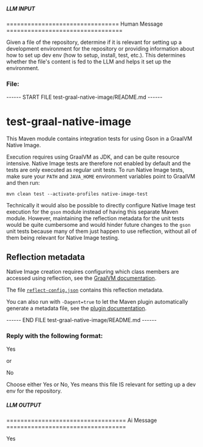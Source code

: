 ##### LLM INPUT #####
================================ Human Message =================================

Given a file of the repository, determine if it is relevant for setting up a development environment for the repository or providing information about how to set up dev env (how to setup, install, test, etc.). This determines whether the file's content is fed to the LLM and helps it set up the environment.

### File:
------ START FILE test-graal-native-image/README.md ------
# test-graal-native-image

This Maven module contains integration tests for using Gson in a GraalVM Native Image.

Execution requires using GraalVM as JDK, and can be quite resource intensive. Native Image tests are therefore not enabled by default and the tests are only executed as regular unit tests. To run Native Image tests, make sure your `PATH` and `JAVA_HOME` environment variables point to GraalVM and then run:

```
mvn clean test --activate-profiles native-image-test
```

Technically it would also be possible to directly configure Native Image test execution for the `gson` module instead of having this separate Maven module. However, maintaining the reflection metadata for the unit tests would be quite cumbersome and would hinder future changes to the `gson` unit tests because many of them just happen to use reflection, without all of them being relevant for Native Image testing.

## Reflection metadata

Native Image creation requires configuring which class members are accessed using reflection, see the [GraalVM documentation](https://www.graalvm.org/jdk21/reference-manual/native-image/metadata/#specifying-reflection-metadata-in-json).

The file [`reflect-config.json`](./src/test/resources/META-INF/native-image/reflect-config.json) contains this reflection metadata.

You can also run with `-Dagent=true` to let the Maven plugin automatically generate a metadata file, see the [plugin documentation](https://graalvm.github.io/native-build-tools/latest/maven-plugin.html#agent-support-running-tests).

------ END FILE test-graal-native-image/README.md ------

### Reply with the following format:

<rel>Yes</rel>

or

<rel>No</rel>

Choose either Yes or No, Yes means this file IS relevant for setting up a dev env for the repository.

##### LLM OUTPUT #####
================================== Ai Message ==================================

<rel>Yes</rel>